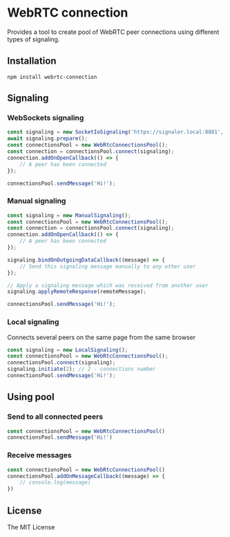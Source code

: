 # WebRTC connection

Provides a tool to create pool of WebRTC peer connections 
using different types of signaling.

## Installation

```
npm install webrtc-connection
```

## Signaling

### WebSockets signaling

```javascript
const signaling = new SocketIoSignaling('https://signaler.local:8881', 'abc');
await signaling.prepare();
const connectionsPool = new WebRtcConnectionsPool();
const connection = connectionsPool.connect(signaling);
connection.addOnOpenCallback(() => {
    // A peer has been connected
});

connectionsPool.sendMessage('Hi!');
```

### Manual signaling

```javascript
const signaling = new ManualSignaling();
const connectionsPool = new WebRtcConnectionsPool();
const connection = connectionsPool.connect(signaling);
connection.addOnOpenCallback(() => {
    // A peer has been connected
});

signaling.bindOnOutgoingDataCallback((message) => {
    // Send this signaling message manually to any other user
});

// Apply a signaling message which was received from another user
signaling.applyRemoteResponse(remoteMessage);

connectionsPool.sendMessage('Hi!');
```

### Local signaling

Connects several peers on the same page from the same browser

```javascript
const signaling = new LocalSignaling();
const connectionsPool = new WebRtcConnectionsPool();
connectionsPool.connect(signaling);
signaling.initiate(2); // 2 - connections number
connectionsPool.sendMessage('Hi!');
```

## Using pool

### Send to all connected peers
```javascript
const connectionsPool = new WebRtcConnectionsPool()
connectionsPool.sendMessage('Hi!')
```

### Receive messages
```javascript
const connectionsPool = new WebRtcConnectionsPool()
connectionsPool.addOnMessageCallback((message) => {
    // console.log(message)
})
```

## License

The MIT License
